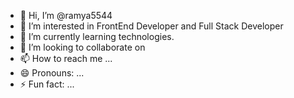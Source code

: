 - 👋 Hi, I’m @ramya5544
- 👀 I’m interested in FrontEnd Developer and Full Stack Developer
- 🌱 I’m currently learning technologies.
- 💞️ I’m looking to collaborate on 
- 📫 How to reach me ...
- 😄 Pronouns: ...
- ⚡ Fun fact: ...

<!---
ramya5544/ramya5544 is a ✨ special ✨ repository because its `README.md` (this file) appears on your GitHub profile.
You can click the Preview link to take a look at your changes.
--->
